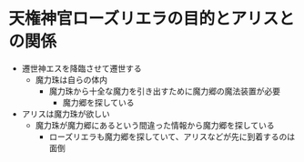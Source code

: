 # 天権神官ローズリエラの目的とアリスとの関係
- 遷世神エスを降臨させて遷世する
  - 魔力珠は自らの体内
    - 魔力珠から十全な魔力を引き出すために魔力郷の魔法装置が必要
      - 魔力郷を探している
- アリスは魔力珠が欲しい
  - 魔力珠が魔力郷にあるという間違った情報から魔力郷を探している
    - ローズリエラも魔力郷を探していて、アリスなどが先に到着するのは面倒
